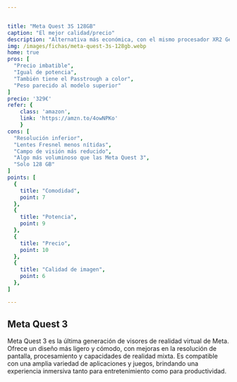 ```yaml
---


title: "Meta Quest 3S 128GB"
caption: "El mejor calidad/precio"
description: "Alternativa más económica, con el mismo procesador XR2 Gen 2 pero con lentes Fresnel de calidad inferior, menor resolución (1832×1920) y campo de visión más estrecho, aunque mantiene passtrough a color."
img: /images/fichas/meta-quest-3s-128gb.webp
home: true
pros: [
  "Precio imbatible",
  "Igual de potencia",
  "También tiene el Passtrough a color",
  "Peso parecido al modelo superior"
]
precio: '329€'
refer: {
    class: 'amazon',
    link: 'https://amzn.to/4owNPKo'
    }
cons: [
  "Resolución inferior",
  "Lentes Fresnel menos nítidas",
  "Campo de visión más reducido",
  "Algo más voluminoso que las Meta Quest 3",
  "Solo 128 GB"
]
points: [
  {
    title: "Comodidad",
    point: 7
  },
  {
    title: "Potencia",
    point: 9
  },
  {
    title: "Precio",
    point: 10
  },
  {
    title: "Calidad de imagen",
    point: 6
  },
]

---
```

## Meta Quest 3

Meta Quest 3 es la última generación de visores de realidad virtual de Meta. Ofrece un diseño más ligero y cómodo, con mejoras en la resolución de pantalla, procesamiento y capacidades de realidad mixta. Es compatible con una amplia variedad de aplicaciones y juegos, brindando una experiencia inmersiva tanto para entretenimiento como para productividad.